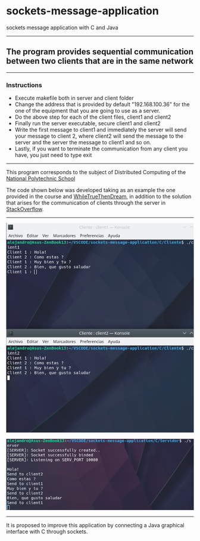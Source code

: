 # sockets-message-application

sockets message application with C and Java

---

## The program provides sequential communication between two clients that are in the same network

---

### Instructions

-   Execute makefile both in server and client folder
-   Change the address that is provided by default "192.168.100.36" for the one of the equipment that you are going to use as a server.
-   Do the above step for each of the client files, client1 and client2
-   Finally run the server executable, secure client1 and client2
-   Write the first message to client1 and immediately the server will send your message to client 2, where client2 will send the message to the server and the server the message to client1 and so on.
-   Lastly, if you want to terminate the communication from any client you have, you just need to type exit

---

This program corresponds to the subject of Distributed Computing of the [National Polytechnic School](https://www.epn.edu.ec/)

The code shown below was developed taking as an example the one provided in the course and
[WhileTrueThenDream](https://github.com/WhileTrueThenDream/ExamplesCLinuxUserSpace/blob/master/server_secuencial.c), in addition to the solution that arises for the communication of clients through the server in [StackOverflow](https://stackoverflow.com/questions/41077820/c-language-sockets-a-chat-between-two-clients-using-one-server-as-middle-ma).

--- 
![client](https://github.com/Afkerian/sockets-message-application/blob/main/client.png)

![server](https://github.com/Afkerian/sockets-message-application/blob/main/server.png)

---

It is proposed to improve this application by connecting a Java graphical interface with C through sockets.


